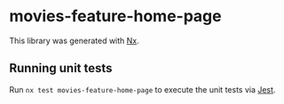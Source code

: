 # movies-feature-home-page

This library was generated with [Nx](https://nx.dev).

## Running unit tests

Run `nx test movies-feature-home-page` to execute the unit tests via [Jest](https://jestjs.io).
